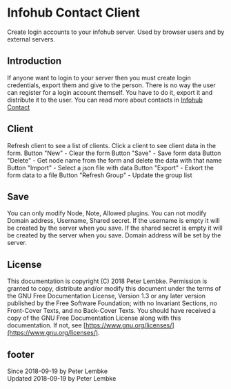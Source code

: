 # Infohub Contact Client
Create login accounts to your infohub server. Used by browser users and by external servers.

## Introduction
If anyone want to login to your server then you must create login credentials, export them and give to the person. There is no way
 the user can register for a login account themself. You have to do it, export it and distribute it to the user.
 You can read more about contacts in [Infohub Contact](plugin,infohub_contact)

## Client
Refresh client to see a list of clients. Click a client to see client data in the form.
 Button "New" - Clear the form
 Button "Save" - Save form data
 Button "Delete" - Get node name from the form and delete the data with that name
 Button "Import" - Select a json file with data
 Button "Export" - Exkort the form data to a file
 Button "Refresh Group" - Update the group list

## Save
You can only modify Node, Note, Allowed plugins. You can not modify Domain address, Username, Shared secret.
 If the username is empty it will be created by the server when you save.
 If the shared secret is empty it will be created by the server when you save.
 Domain address will be set by the server.

## License
This documentation is copyright (C) 2018 Peter Lembke.
 Permission is granted to copy, distribute and/or modify this document under the terms of the GNU Free Documentation License, Version 1.3 or any later version published by the Free Software Foundation; with no Invariant Sections, no Front-Cover Texts, and no Back-Cover Texts.
 You should have received a copy of the GNU Free Documentation License along with this documentation. If not, see [https://www.gnu.org/licenses/](https://www.gnu.org/licenses/).

## footer
Since 2018-09-19 by Peter Lembke  
Updated 2018-09-19 by Peter Lembke